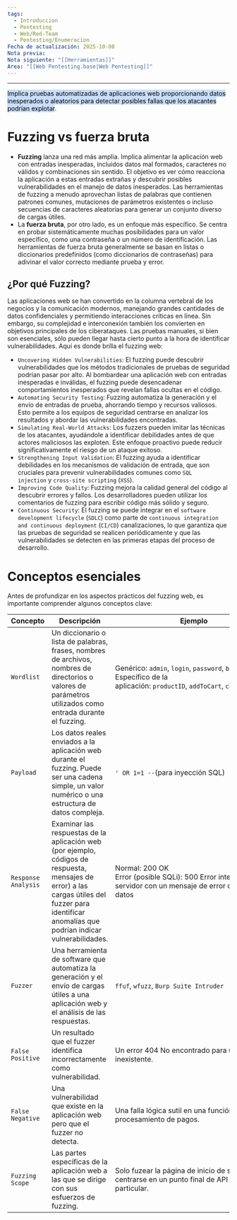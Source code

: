 ```yaml
---
tags:
  - Introduccion
  - Pentesting
  - Web/Red-Team
  - Pentesting/Enumeracion
Fecha de actualización: 2025-10-08
Nota previa:
Nota siguiente: "[[Herramientas]]"
Area: "[[Web Pentesting.base|Web Pentesting]]"
---
```


---

<mark style="background: #ADCCFFA6;">Implica pruebas automatizadas de aplicaciones web proporcionando datos inesperados o aleatorios para detectar posibles fallas que los atacantes podrían explotar</mark>.

# Fuzzing vs fuerza bruta
- **Fuzzing** lanza una red más amplia. Implica alimentar la aplicación web con entradas inesperadas, incluidos datos mal formados, caracteres no válidos y combinaciones sin sentido. El objetivo es ver cómo reacciona la aplicación a estas entradas extrañas y descubrir posibles vulnerabilidades en el manejo de datos inesperados. Las herramientas de fuzzing a menudo aprovechan listas de palabras que contienen patrones comunes, mutaciones de parámetros existentes o incluso secuencias de caracteres aleatorias para generar un conjunto diverso de cargas útiles.
- La **fuerza bruta**, por otro lado, es un enfoque más específico. Se centra en probar sistemáticamente muchas posibilidades para un valor específico, como una contraseña o un número de identificación. Las herramientas de fuerza bruta generalmente se basan en listas o diccionarios predefinidos (como diccionarios de contraseñas) para adivinar el valor correcto mediante prueba y error.

## ¿Por qué Fuzzing?
Las aplicaciones web se han convertido en la columna vertebral de los negocios y la comunicación modernos, manejando grandes cantidades de datos confidenciales y permitiendo interacciones críticas en línea. Sin embargo, su complejidad e interconexión también los convierten en objetivos principales de los ciberataques. Las pruebas manuales, si bien son esenciales, sólo pueden llegar hasta cierto punto a la hora de identificar vulnerabilidades. Aquí es donde brilla el fuzzing web:
- `Uncovering Hidden Vulnerabilities`: El fuzzing puede descubrir vulnerabilidades que los métodos tradicionales de pruebas de seguridad podrían pasar por alto. Al bombardear una aplicación web con entradas inesperadas e inválidas, el fuzzing puede desencadenar comportamientos inesperados que revelan fallas ocultas en el código.
- `Automating Security Testing`: Fuzzing automatiza la generación y el envío de entradas de prueba, ahorrando tiempo y recursos valiosos. Esto permite a los equipos de seguridad centrarse en analizar los resultados y abordar las vulnerabilidades encontradas.
- `Simulating Real-World Attacks`: Los fuzzers pueden imitar las técnicas de los atacantes, ayudándole a identificar debilidades antes de que actores maliciosos las exploten. Este enfoque proactivo puede reducir significativamente el riesgo de un ataque exitoso.
- `Strengthening Input Validation`: El fuzzing ayuda a identificar debilidades en los mecanismos de validación de entrada, que son cruciales para prevenir vulnerabilidades comunes como `SQL injection` y `cross-site scripting` (`XSS`).
- `Improving Code Quality`: Fuzzing mejora la calidad general del código al descubrir errores y fallos. Los desarrolladores pueden utilizar los comentarios de fuzzing para escribir código más sólido y seguro.
- `Continuous Security`: El fuzzing se puede integrar en el `software development lifecycle` (`SDLC`) como parte de `continuous integration and continuous deployment` (`CI/CD`) canalizaciones, lo que garantiza que las pruebas de seguridad se realicen periódicamente y que las vulnerabilidades se detecten en las primeras etapas del proceso de desarrollo.

# Conceptos esenciales
Antes de profundizar en los aspectos prácticos del fuzzing web, es importante comprender algunos conceptos clave:

| Concepto            | Descripción                                                                                                                                                                                         | Ejemplo                                                                                                                           |
| ------------------- | --------------------------------------------------------------------------------------------------------------------------------------------------------------------------------------------------- | --------------------------------------------------------------------------------------------------------------------------------- |
| `Wordlist`          | Un diccionario o lista de palabras, frases, nombres de archivos, nombres de directorios o valores de parámetros utilizados como entrada durante el fuzzing.                                         | Genérico: `admin`, `login`, `password`, `backup`, `config`  <br>Específico de la aplicación: `productID`, `addToCart`, `checkout` |
| `Payload`           | Los datos reales enviados a la aplicación web durante el fuzzing. Puede ser una cadena simple, un valor numérico o una estructura de datos compleja.                                                | `' OR 1=1 --`(para inyección SQL)                                                                                                 |
| `Response Analysis` | Examinar las respuestas de la aplicación web (por ejemplo, códigos de respuesta, mensajes de error) a las cargas útiles del fuzzer para identificar anomalías que podrían indicar vulnerabilidades. | Normal: 200 OK  <br>Error (posible SQLi): 500 Error interno del servidor con un mensaje de error de base de datos                 |
| `Fuzzer`            | Una herramienta de software que automatiza la generación y el envío de cargas útiles a una aplicación web y el análisis de las respuestas.                                                          | `ffuf`, `wfuzz`, `Burp Suite Intruder`                                                                                            |
| `False Positive`    | Un resultado que el fuzzer identifica incorrectamente como vulnerabilidad.                                                                                                                          | Un error 404 No encontrado para un directorio inexistente.                                                                        |
| `False Negative`    | Una vulnerabilidad que existe en la aplicación web pero que el fuzzer no detecta.                                                                                                                   | Una falla lógica sutil en una función de procesamiento de pagos.                                                                  |
| `Fuzzing Scope`     | Las partes específicas de la aplicación web a las que se dirige con sus esfuerzos de fuzzing.                                                                                                       | Solo fuzear la página de inicio de sesión o centrarse en un punto final de API en particular.                                     |
